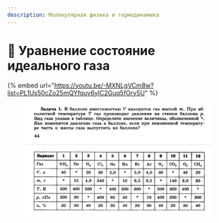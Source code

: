 ```yaml
---
description: Молекулярная физика и термодинамика
---
```


# 📗 Уравнение состояние идеального газа

{% embed url="https://youtu.be/-MXNLgVCm8w?list=PL1Us50cZo25mQYfquv6yIC2Guq5fOry5U" %}

<figure><img src="../../../.gitbook/assets/image.png" alt=""><figcaption></figcaption></figure>
